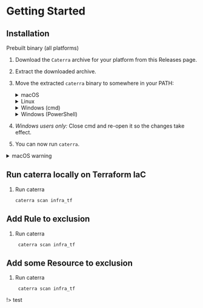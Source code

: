 # Getting Started

## Installation

Prebuilt binary (all platforms)

1. Download the ```Caterra``` archive for your platform from this Releases page.
2. Extract the downloaded archive.
3. Move the extracted ```caterra``` binary to somewhere in your PATH:
    <details>
    <summary>macOS</summary>
  
        shell
        mv caterra /usr/local/bin

    </details>
    <details>
    <summary>Linux</summary>
  
        shell
        sudo mv caterra /usr/local/bin

    </details>
    <details>
    <summary>Windows (cmd)</summary>
  
        md C:\caterra\bin
        move caterra.exe C:\caterra\bin
        setx PATH "%PATH%;C:\caterra\bin"

    </details>
    <details>
    <summary>Windows (PowerShell)</summary>
  
        powershell
        md C:\caterra\bin
        move caterra.exe C:\caterra\bin
        $env:Path += ";C:\caterra\bin"
        # You can add '$env:Path += ";C:\caterra\bin"' to your profile.ps1 file to
        # persist that change across shell sessions.

    </details>
        
4. _Windows users only:_ Close cmd and re-open it so the changes take effect.
5. You can now run `caterra`.

<details>
  <summary>macOS warning</summary>
  
  On some versions of macOS, you might see an error message that "caterra cannot be opened because the developer cannot be verified." You can safely run caterra by taking the following steps:

    1. Select "Cancel" to dismiss the error message.
    2. In macOS, access System Preferences > Security and Privacy.
    3. Select the General tab and click the "Allow Anyway" button.
    4. Run caterra again:

            caterra

    5. macOS will ask you to confirm that you want to open it. Select "Open."
    
    You can now execute caterra commands.

</details>

## Run caterra locally on Terraform IaC

1.  Run caterra 

        caterra scan infra_tf


## Add Rule to exclusion  

1. Run caterra 

        caterra scan infra_tf


## Add some Resource to exclusion  

1. Run caterra 

        caterra scan infra_tf



!> test